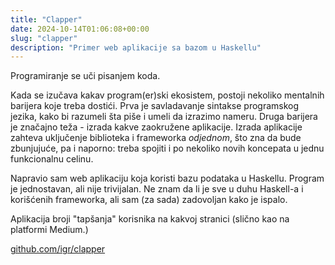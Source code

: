 ```yaml
---
title: "Clapper"
date: 2024-10-14T01:06:08+00:00
slug: "clapper"
description: "Primer web aplikacije sa bazom u Haskellu"
---
```


Programiranje se uči pisanjem koda.

Kada se izučava kakav program(er)ski ekosistem, postoji nekoliko mentalnih barijera koje treba dostići. Prva je savladavanje sintakse programskog jezika, kako bi razumeli šta piše i umeli da izrazimo nameru. Druga barijera je značajno teža - izrada kakve zaokružene aplikacije. Izrada aplikacije zahteva uključenje biblioteka i frameworka _odjednom_, što zna da bude zbunjujuće, pa i naporno: treba spojiti i po nekoliko novih koncepata u jednu funkcionalnu celinu.

Napravio sam web aplikaciju koja koristi bazu podataka u Haskellu. Program je jednostavan, ali nije trivijalan. Ne znam da li je sve u duhu Haskell-a i korišćenih frameworka, ali sam (za sada) zadovoljan kako je ispalo.

Aplikacija broji "tapšanja" korisnika na kakvoj stranici (slično kao na platformi Medium.)

[github.com/igr/clapper](https://github.com/igr/clapper)
